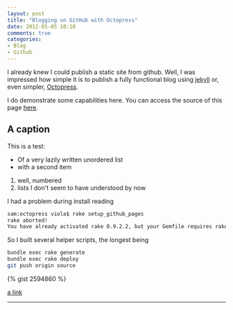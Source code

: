 ```yaml
---
layout: post
title: "Blogging on GitHub with Octopress"
date: 2012-05-05 10:10
comments: true
categories: 
- Blog
- Github 
---
```


I already knew I could publish a static site from github.
Well, I was impressed how simple it is to publish a fully functional blog using 
[jekyll](http://github.com/mojombo/jekyll) or, even simpler, [Octopress](http://octopress.org/).

<!-- more -->

I do demonstrate some capabilities here.
You can access the source of this page 
[here](https://raw.github.com/joergviola/joergviola.github.com/source/source/_posts/2012-05-05-blogging-on-github-with-octopress.markdown).

A caption
---------

This is a test:

* Of a
very lazily written
unordered list
* with a second item

1. well, numbered
1. lists I don't seem to have understood by now

I had a problem during install reading

``` bash
sam:octopress viola$ rake setup_github_pages
rake aborted!
You have already activated rake 0.9.2.2, but your Gemfile requires rake 0.9.2. Using bundle exec may solve this.
```   
So I built several helper scripts, the longest being
``` bash deploy
bundle exec rake generate
bundle exec rake deploy
git push origin source
```   


{% gist 2594860 %}

[a link](http://disqus.com)

***